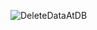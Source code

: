 ![DeleteDataAtDB](https://user-images.githubusercontent.com/48333019/117423759-57fe5780-af21-11eb-9b01-2566acb942fc.PNG)
